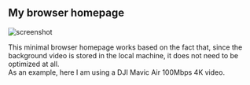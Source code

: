 ## My browser homepage

![screenshot](readme/screenshot.png)

This minimal browser homepage works based on the fact that, since the background video is stored in the local machine, it does not need to be optimized at all.  
As an example, here I am using a DJI Mavic Air 100Mbps 4K video.